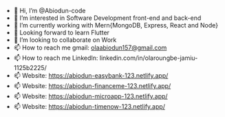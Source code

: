 - 👋 Hi, I’m @Abiodun-code
- 👀 I’m interested in Software Development front-end and back-end
- 🌱 I’m currently working with Mern{MongoDB, Express, React and Node}
- 🌱 Looking forward to learn Flutter
- 💞️ I’m looking to collaborate on Work
- 📫 How to reach me gmail: olaabiodun157@gmail.com
- 📫 How to reach me LinkedIn: linkedin.com/in/olaroungbe-jamiu-1125b2225/
- 📫 Website: https://abiodun-easybank-123.netlify.app/
- 📫 Website: https://abiodun-financeme-123.netlify.app/
- 📫 Website: https://abiodun-microapp-123.netlify.app/
- 📫 Website: https://abiodun-timenow-123.netlify.app/
<!---
Abiodun-code/Abiodun-code is a ✨ special ✨ repository because its `README.md` (this file) appears on your GitHub profile.
You can click the Preview link to take a look at your changes.
--->
